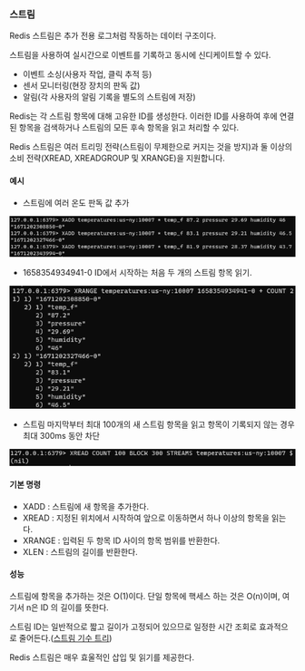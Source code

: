 ### 스트림

Redis 스트림은 추가 전용 로그처럼 작동하는 데이터 구조이다.

스트림을 사용하여 실시간으로 이벤트를 기록하고 동시에 신디케이트할 수 있다.

- 이벤트 소싱(사용자 작업, 클릭 추적 등)
- 센서 모니터링(현장 장치의 판독 값)
- 알림(각 사용자의 알림 기록을 별도의 스트림에 저장)

Redis는 각 스트림 항목에 대해 고유한 ID를 생성한다. 이러한 ID를 사용하여 후에 연결된 항목을 검색하거나 스트림의 모든 후속 항목을 읽고 처리할 수 있다.

Redis 스트림은 여러 트리밍 전략(스트림이 무제한으로 커지는 것을 방지)과 둘 이상의 소비 전략(XREAD, XREADGROUP 및 XRANGE)을 지원합니다.

#### 예시
- 스트림에 여러 온도 판독 값 추가

![img_32.png](img/img_32.png)

- 1658354934941-0 ID에서 시작하는 처음 두 개의 스트림 항목 읽기.

![img_33.png](img/img_33.png)

- 스트림 마지막부터 최대 100개의 새 스트림 항목을 읽고 항목이 기록되지 않는 경우 최대 300ms 동안 차단

![img_34.png](img/img_34.png)

#### 기본 명령
- XADD : 스트림에 새 항목을 추가한다.
- XREAD : 지정된 위치에서 시작하여 앞으로 이동하면서 하나 이상의 항목을 읽는다.
- XRANGE : 입력된 두 항목 ID 사이의 항목 범위를 반환한다.
- XLEN : 스트림의 길이를 반환한다.

#### 성능
스트림에 항목을 추가하는 것은 O(1)이다. 단일 항목에 핵세스 하는 것은 O(n)이며, 여기서 n은 ID 의 길이를 뜻한다.

스트림 ID는 일반적으로 짧고 길이가 고정되어 있으므로 일정한 시간 조회로 효과적으로 줄어든다.([스트림 기수 트리](https://en.wikipedia.org/wiki/Radix_tree))

Redis 스트림은 매우 효울적인 삽입 및 읽기를 제공한다.